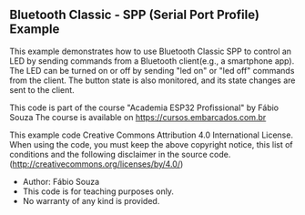 ## Bluetooth Classic  - SPP (Serial Port Profile) Example

This example demonstrates how to use Bluetooth Classic SPP to control an LED by sending commands from a Bluetooth client(e.g., a smartphone app).
The LED can be turned on or off by sending "led on" or "led off" commands from the client.
The button state is also monitored, and its state changes are sent to the client.
 
This code is part of the course "Academia ESP32 Profissional" by Fábio Souza
The course is available on https://cursos.embarcados.com.br

This example code Creative Commons Attribution 4.0 International License.
When using the code, you must keep the above copyright notice,
this list of conditions and the following disclaimer in the source code.
(http://creativecommons.org/licenses/by/4.0/)

- Author: Fábio Souza
- This code is for teaching purposes only.
- No warranty of any kind is provided.
